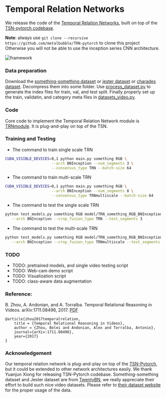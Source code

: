 # Temporal Relation Networks

We release the code of the [Temporal Relation Networks](http://relation.csail.mit.edu/), built on top of the [TSN-pytorch codebase](https://github.com/yjxiong/temporal-segment-networks).

**Note**: always use `git clone --recursive https://github.com/metalbubble/TRN-pytorch` to clone this project
Otherwise you will not be able to use the inception series CNN architecture. 

![framework](http://relation.csail.mit.edu/framework_trn.png)

### Data preparation
Download the [something-something dataset](https://www.twentybn.com/datasets/something-something) or [jester dataset](https://www.twentybn.com/datasets/something-something) or [charades dataset](http://allenai.org/plato/charades/). Decompress them into some folder. Use [process_dataset.py](process_dataset.py) to generate the index files for train, val, and test split. Finally properly set up the train, validatin, and category meta files in [datasets_video.py](datasets_video.py).

### Code

Core code to implement the Temporal Relation Network module is [TRNmodule](TRNmodule.py). It is plug-and-play on top of the TSN.

### Training and Testing

* The command to train single scale TRN

```bash
CUDA_VISIBLE_DEVICES=0,1 python main.py something RGB \
                     --arch BNInception --num_segments 3 \
                     --consensus_type TRN --batch-size 64
```

* The command to train multi-scale TRN
```bash
CUDA_VISIBLE_DEVICES=0,1 python main.py something RGB \
                     --arch BNInception --num_segments 8 \
                     --consensus_type TRNmultiscale --batch-size 64
```

* The command to test the single scale TRN

```bash
python test_models.py something RGB model/TRN_something_RGB_BNInception_TRN_segment3_best.pth.tar \
   --arch BNInception --crop_fusion_type TRN --test_segments 3
```

* The command to test the multi-scale TRN

```bash
python test_models.py something RGB model/TRN_something_RGB_BNInception_TRNmultiscale_segment8_best.pth.tar \
   --arch BNInception --crop_fusion_type TRNmultiscale --test_segments 8
```

### TODO

* TODO: pretrained models, and single video testing script
* TODO: Web-cam demo script
* TODO: Visualization script
* TODO: class-aware data augmentation

### Reference:
B. Zhou, A. Andonian, and A. Torralba. Temporal Relational Reasoning in Videos. arXiv:1711.08496, 2017. [PDF](https://arxiv.org/pdf/1711.08496.pdf)
```
@article{zhou2017temporalrelation,
    title = {Temporal Relational Reasoning in Videos},
    author = {Zhou, Bolei and Andonian, Alex and Torralba, Antonio},
    journal={arXiv:1711.08496},
    year={2017}
}
```

### Acknowledgement
Our temporal relation network is plug-and-play on top of the [TSN-Pytorch](https://github.com/yjxiong/temporal-segment-networks), but it could be extended to other network architectures easily. We thank Yuanjun Xiong for releasing TSN-Pytorch codebase. Something-something dataset and Jester dataset are from [TwentyBN](https://www.twentybn.com/), we really appreciate their effort to build such nice video datasets. Please refer to [their dataset website](https://www.twentybn.com/datasets/something-something) for the proper usage of the data.
